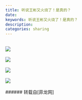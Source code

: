 ```yaml
---
title: 听说王彬又火烧了！是真的？
date: 
keywords: 听说王彬又火烧了！是真的？
description: 
categories: sharing
---
```

<td class="t_f" id="postmessage_53003">

<br/>

<img aid="20967" data-cf-modified-0dbc5a0fd3188646e137ef89-="" file="data/attachment/forum/201309/23/093857rmomzlso3dzddzb7.jpg.thumb.jpg" id="aimg_20967" inpost="1" onclick="" onmouseover="" src="http://www.flw.ph/data/attachment/forum/201309/23/093857rmomzlso3dzddzb7.jpg" style="cursor:pointer" zoomfile="data/attachment/forum/201309/23/093857rmomzlso3dzddzb7.jpg"/>


<br/>
<br/>

<img aid="20966" data-cf-modified-0dbc5a0fd3188646e137ef89-="" file="data/attachment/forum/201309/23/093854obu0gzutppccvcgt.jpg.thumb.jpg" id="aimg_20966" inpost="1" onclick="" onmouseover="" src="http://www.flw.ph/data/attachment/forum/201309/23/093854obu0gzutppccvcgt.jpg" style="cursor:pointer" zoomfile="data/attachment/forum/201309/23/093854obu0gzutppccvcgt.jpg"/>


<br/>
<br/>

<img aid="20965" data-cf-modified-0dbc5a0fd3188646e137ef89-="" file="data/attachment/forum/201309/23/093852hfbl7wxpwwccrmrr.jpg.thumb.jpg" id="aimg_20965" inpost="1" onclick="" onmouseover="" src="http://www.flw.ph/data/attachment/forum/201309/23/093852hfbl7wxpwwccrmrr.jpg" style="cursor:pointer" zoomfile="data/attachment/forum/201309/23/093852hfbl7wxpwwccrmrr.jpg"/>


<br/>
<br/>

<img aid="20964" data-cf-modified-0dbc5a0fd3188646e137ef89-="" file="data/attachment/forum/201309/23/093849lswjp2fsxmkbfqxq.jpg.thumb.jpg" id="aimg_20964" inpost="1" onclick="" onmouseover="" src="http://www.flw.ph/data/attachment/forum/201309/23/093849lswjp2fsxmkbfqxq.jpg" style="cursor:pointer" zoomfile="data/attachment/forum/201309/23/093849lswjp2fsxmkbfqxq.jpg"/>


<br/>
<br/>
</td>
###### 转载自[菲龙网]